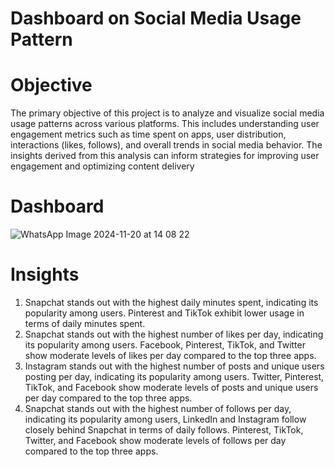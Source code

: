 # Dashboard on Social Media Usage Pattern
# Objective
The primary objective of this project is to analyze and visualize social media usage patterns across various platforms. This includes understanding user engagement metrics such as time spent on apps, user distribution, interactions (likes, follows), and overall trends in social media behavior. The insights derived from this analysis can inform strategies for improving user engagement and optimizing content delivery
# Dashboard
![WhatsApp Image 2024-11-20 at 14 08 22](https://github.com/user-attachments/assets/a3239d7a-daeb-4985-b753-f0734fefb06e)
# Insights
1. Snapchat stands out with the highest daily minutes spent, indicating its popularity among users. Pinterest and TikTok exhibit lower usage in terms of daily minutes spent.
2. Snapchat stands out with the highest number of likes per day, indicating its popularity among users. Facebook, Pinterest, TikTok, and Twitter show moderate levels of likes per day compared to the top three apps.
3. Instagram stands out with the highest number of posts and unique users posting per day, indicating its popularity among users. Twitter, Pinterest, TikTok, and Facebook show moderate levels of posts and unique users per day compared to the top three apps.
4. Snapchat stands out with the highest number of follows per day, indicating its popularity among users, LinkedIn and Instagram follow closely behind Snapchat in terms of daily follows. Pinterest, TikTok, Twitter, and Facebook show moderate levels of follows per day compared to the top three apps.
